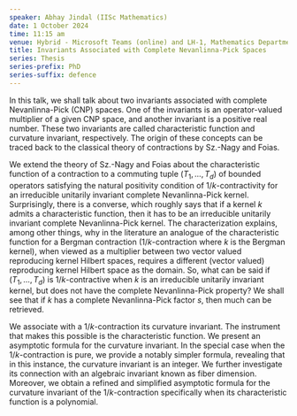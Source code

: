 ```yaml
---
speaker: Abhay Jindal (IISc Mathematics)
date: 1 October 2024
time: 11:15 am
venue: Hybrid - Microsoft Teams (online) and LH-1, Mathematics Department
title: Invariants Associated with Complete Nevanlinna-Pick Spaces
series: Thesis
series-prefix: PhD
series-suffix: defence
---
```


In this talk, we shall talk about two invariants associated with complete Nevanlinna-Pick (CNP) spaces. One of the invariants is an operator-valued multiplier
of a given CNP space, and another invariant is a positive real number.  These two invariants are called characteristic function and curvature invariant,
respectively. The origin of these concepts can be traced back to the classical theory of contractions by Sz.-Nagy and Foias.

We extend the theory of Sz.-Nagy and Foias about the characteristic function of a contraction to a commuting tuple $(T_{1}, \dots, T_{d})$ of bounded operators
satisfying the natural positivity condition of $1/k$-contractivity for an irreducible unitarily invariant complete Nevanlinna-Pick kernel. Surprisingly, there
is a converse, which roughly says that if a kernel $k$ admits a characteristic function, then it has to be an irreducible unitarily invariant complete
Nevanlinna-Pick kernel. The characterization explains, among other things, why in the literature an analogue of the characteristic function for a Bergman
contraction ($1/k$-contraction where $k$ is the Bergman kernel), when viewed as a multiplier between two vector valued reproducing kernel Hilbert spaces,
requires a different (vector valued) reproducing kernel Hilbert space as the domain. So, what can be said if $(T_{1}, \dots,T_{d})$ is $1/k$-contractive when
$k$ is an irreducible unitarily invariant kernel, but does not have the complete Nevanlinna-Pick property? We shall see that if $k$ has a complete Nevanlinna-Pick
factor $s$, then much can be retrieved.

We associate with a $1/k$-contraction its curvature invariant. The instrument that makes this possible is the characteristic function. We present an asymptotic
formula for the curvature invariant. In the special case when the $1/k$-contraction is pure, we provide a notably simpler formula, revealing that in this instance,
the curvature invariant is an integer. We further investigate its connection with an algebraic invariant known as fiber dimension. Moreover, we obtain a refined
and simplified asymptotic formula for the curvature invariant of the $1/k$-contraction specifically when its characteristic function is a polynomial.
